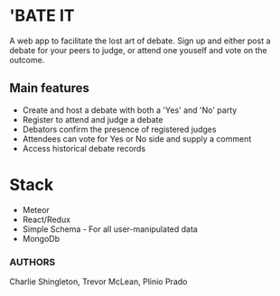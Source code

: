 # 'BATE IT

A web app to facilitate the lost art of debate. Sign up and either post a debate for your peers to judge, or attend one youself and vote on the outcome. 

## Main features

* Create and host a debate with both a 'Yes' and 'No' party
* Register to attend and judge a debate
* Debators confirm the presence of registered judges
* Attendees can vote for Yes or No side and supply a comment
* Access historical debate records

# Stack

* Meteor
* React/Redux
* Simple Schema - For all user-manipulated data
* MongoDb

### AUTHORS 
Charlie Shingleton, Trevor McLean, Plinio Prado



